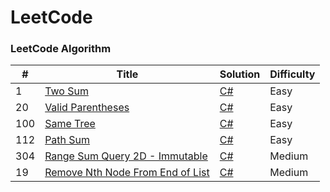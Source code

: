 LeetCode
========

### LeetCode Algorithm


| #     | Title                                        | Solution                     | Difficulty |
|-------|----------------------------------------------|------------------------------|------------|
| 1     | [Two Sum](https://leetcode.com/problems/two-sum/) | [C#](./csharp/_1_Two_Sum/Solution.cs) | Easy |
| 20    | [Valid Parentheses](https://leetcode.com/problems/valid-parentheses/) | [C#](./csharp/_20_Valid_Parentheses/Solution.cs)  | Easy |
| 100   | [Same Tree](https://leetcode.com/problems/same-tree/) | [C#](./csharp/_100_Same_Tree/Solution.cs) | Easy |
| 112   | [Path Sum](https://leetcode.com/problems/path-sum/) | [C#](./csharp/_112_Path_Sum/Solution.cs) | Easy |
| 304   | [Range Sum Query 2D - Immutable](https://leetcode.com/problems/range-sum-query-2d-immutable/) | [C#](./csharp/_304_Range_Sum_Query_2D_Immutable/Solution.cs) | Medium |
| 19    | [Remove Nth Node From End of List](https://leetcode.com/problems/remove-nth-node-from-end-of-list/) | [C#](./csharp/_19_Remove_Nth_Node_From_End_of_List/Solution.cs) | Medium |

